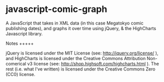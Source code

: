 javascript-comic-graph
======================

A JavaScript that takes in XML data (in this case Megatokyo comic publishing dates), and graphs it over time using jQuery, &amp; the HighCharts Javascript library.


Notes
+++++

jQuery is licensed under the MIT License (see: http://jquery.org/license/ ), and HighCharts is licensed under the Creative Commons Attribution Non-comerical v3 license
(see: http://shop.highsoft.com/highcharts.html ). The rest (i.e. what I've written) is licensed under the Creative Commons Zero (CC0) license.